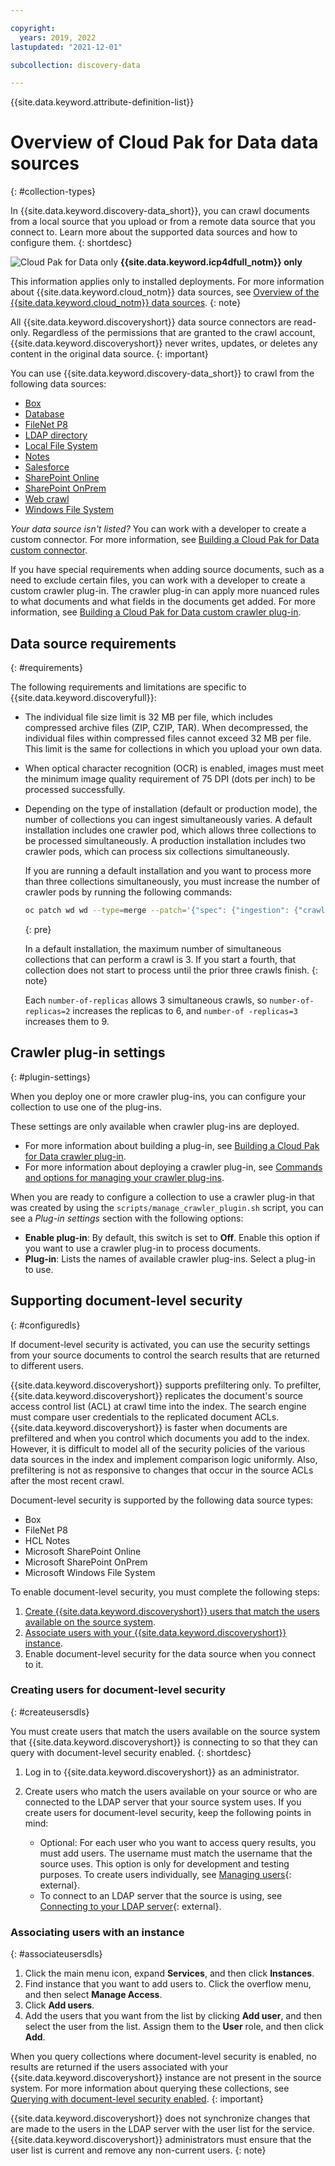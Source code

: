 ```yaml
---

copyright:
  years: 2019, 2022
lastupdated: "2021-12-01"

subcollection: discovery-data

---
```


{{site.data.keyword.attribute-definition-list}}

# Overview of Cloud Pak for Data data sources
{: #collection-types}

<!-- 2.1.3 c/s help for the *Select a Data Source* page CP4D. Do not delete. -->

In {{site.data.keyword.discovery-data_short}}, you can crawl documents from a local source that you upload or from a remote data source that you connect to. Learn more about the supported data sources and how to configure them.
{: shortdesc}

![Cloud Pak for Data only](images/desktop.png) **{{site.data.keyword.icp4dfull_notm}} only**

This information applies only to installed deployments. For more information about {{site.data.keyword.cloud_notm}} data sources, see [Overview of the {{site.data.keyword.cloud_notm}} data sources](/docs/discovery-data?topic=discovery-data-sources).
{: note}

All {{site.data.keyword.discoveryshort}} data source connectors are read-only. Regardless of the permissions that are granted to the crawl account, {{site.data.keyword.discoveryshort}} never writes, updates, or deletes any content in the original data source.
{: important}

You can use {{site.data.keyword.discovery-data_short}} to crawl from the following data sources:

- [Box](/docs/discovery-data?topic=discovery-data-connector-box-cp4d)
- [Database](/docs/discovery-data?topic=discovery-data-connector-database-cp4d)
- [FileNet P8](/docs/discovery-data?topic=discovery-data-connector-filenet-cp4d)
- [LDAP directory](/docs/discovery-data?topic=discovery-data-connector-ldap-cp4d)
- [Local File System](/docs/discovery-data?topic=discovery-data-connector-lfs-cp4d)
- [Notes](/docs/discovery-data?topic=discovery-data-connector-notes-cp4d)
- [Salesforce](/docs/discovery-data?topic=discovery-data-connector-salesforce-cp4d)
- [SharePoint Online](/docs/discovery-data?topic=discovery-data-connector-sharepoint-online-cp4d)
- [SharePoint OnPrem](/docs/discovery-data?topic=discovery-data-connector-sharepoint-onprem-cp4d)
- [Web crawl](/docs/discovery-data?topic=discovery-data-connector-web-cp4d)
- [Windows File System](/docs/discovery-data?topic=discovery-data-connector-wfs-cp4d)

*Your data source isn't listed?* You can work with a developer to create a custom connector. For more information, see [Building a Cloud Pak for Data custom connector](/docs/discovery-data?topic=discovery-data-build-connector).

If you have special requirements when adding source documents, such as a need to exclude certain files, you can work with a developer to create a custom crawler plug-in. The crawler plug-in can apply more nuanced rules to what documents and what fields in the documents get added. For more information, see [Building a Cloud Pak for Data custom crawler plug-in](/docs/discovery-data?topic=discovery-data-crawler-plugin-build).

## Data source requirements
{: #requirements}

The following requirements and limitations are specific to {{site.data.keyword.discoveryfull}}:

- The individual file size limit is 32 MB per file, which includes compressed archive files (ZIP, CZIP, TAR). When decompressed, the individual files within compressed files cannot exceed 32 MB per file. This limit is the same for collections in which you upload your own data.
- When optical character recognition (OCR) is enabled, images must meet the minimum image quality requirement of 75 DPI (dots per inch) to be processed successfully.
- Depending on the type of installation (default or production mode), the number of collections you can ingest simultaneously varies. A default installation includes one crawler pod, which allows three collections to be processed simultaneously. A production installation includes two crawler pods, which can process six collections simultaneously.

     If you are running a default installation and you want to process more than three collections simultaneously, you must increase the number of crawler pods by running the following commands:

     ```bash
     oc patch wd wd --type=merge --patch='{"spec": {"ingestion": {"crawler": {"replicas": <number-of-replicas> } } } }'
     ```
     {: pre}

     In a default installation, the maximum number of simultaneous collections that can perform a crawl is 3. If you start a fourth, that collection does not start to process until the prior three crawls finish.
     {: note}

     Each `number-of-replicas` allows 3 simultaneous crawls, so `number-of-replicas=2` increases the replicas to 6, and `number-of -replicas=3` increases them to 9.

## Crawler plug-in settings
{: #plugin-settings}

When you deploy one or more crawler plug-ins, you can configure your collection to use one of the plug-ins.

These settings are only available when crawler plug-ins are deployed.

- For more information about building a plug-in, see [Building a Cloud Pak for Data crawler plug-in](/docs/discovery-data?topic=discovery-data-crawler-plugin-build).
- For more information about deploying a crawler plug-in, see [Commands and options for managing your crawler plug-ins](/docs/discovery-data?topic=discovery-data-manage-plugin#mng-plugin-cmd-opt).

When you are ready to configure a collection to use a crawler plug-in that was created by using the `scripts/manage_crawler_plugin.sh` script, you can see a *Plug-in settings* section with the following options:

- **Enable plug-in**: By default, this switch is set to **Off**. Enable this option if you want to use a crawler plug-in to process documents.
- **Plug-in**: Lists the names of available crawler plug-ins. Select a plug-in to use.

## Supporting document-level security
{: #configuredls}

If document-level security is activated, you can use the security settings from your source documents to control the search results that are returned to different users.

{{site.data.keyword.discoveryshort}} supports prefiltering only. To prefilter, {{site.data.keyword.discoveryshort}} replicates the document's source access control list (ACL) at crawl time into the index. The search engine must compare user credentials to the replicated document ACLs. {{site.data.keyword.discoveryshort}} is faster when documents are prefiltered and when you control which documents you add to the index. However, it is difficult to model all of the security policies of the various data sources in the index and implement comparison logic uniformly. Also, prefiltering is not as responsive to changes that occur in the source ACLs after the most recent crawl.

Document-level security is supported by the following data source types:

- Box
- FileNet P8
- HCL Notes
- Microsoft SharePoint Online
- Microsoft SharePoint OnPrem
- Microsoft Windows File System

To enable document-level security, you must complete the following steps:

1.  [Create {{site.data.keyword.discoveryshort}} users that match the users available on the source system](#createusersdls).
1.  [Associate users with your {{site.data.keyword.discoveryshort}} instance](#associateusersdls).
1.  Enable document-level security for the data source when you connect to it.

### Creating users for document-level security
{: #createusersdls}

You must create users that match the users available on the source system that {{site.data.keyword.discoveryshort}} is connecting to so that they can query with document-level security enabled.
{: shortdesc}

1. Log in to {{site.data.keyword.discoveryshort}} as an administrator.
1. Create users who match the users available on your source or who are connected to the LDAP server that your source system uses. If you create users for document-level security, keep the following points in mind:

   - Optional: For each user who you want to access query results, you must add users. The username must match the username that the source uses. This option is only for development and testing purposes. To create users individually, see [Managing users](https://www.ibm.com/docs/en/cloud-paks/cp-data/3.5.0?topic=platform-managing-users){: external}.
   - To connect to an LDAP server that the source is using, see [Connecting to your LDAP server](https://www.ibm.com/docs/en/cloud-paks/cp-data/3.5.0?topic=users-connecting-your-ldap-server){: external}.

### Associating users with an instance
{: #associateusersdls}

1. Click the main menu icon, expand **Services**, and then click **Instances**.
1. Find instance that you want to add users to. Click the overflow menu, and then select **Manage Access**.
1. Click **Add users**.
1. Add the users that you want from the list by clicking **Add user**, and then select the user from the list. Assign them to the **User** role, and then click **Add**.

When you query collections where document-level security is enabled, no results are returned if the users associated with your {{site.data.keyword.discoveryshort}} instance are not present in the source system. For more information about querying these collections, see [Querying with document-level security enabled](/docs/discovery-data?topic=discovery-data-query-concepts#querydls).
{: important}

{{site.data.keyword.discoveryshort}} does not synchronize changes that are made to the users in the LDAP server with the user list for the service. {{site.data.keyword.discoveryshort}} administrators must ensure that the user list is current and remove any non-current users.
{: note}
